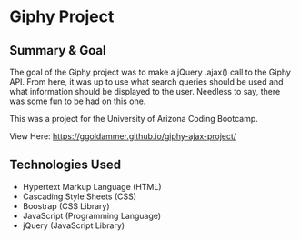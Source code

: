 # Giphy Project

## Summary & Goal

The goal of the Giphy project was to make a jQuery .ajax() call to the Giphy API. From here, it was up to use what search queries should be used and what information should be displayed to the user. Needless to say, there was some fun to be had on this one.

This was a project for the University of Arizona Coding Bootcamp.

View Here: https://ggoldammer.github.io/giphy-ajax-project/

## Technologies Used

- Hypertext Markup Language (HTML)
- Cascading Style Sheets (CSS)
- Boostrap (CSS Library)
- JavaScript (Programming Language)
- jQuery (JavaScript Library)
